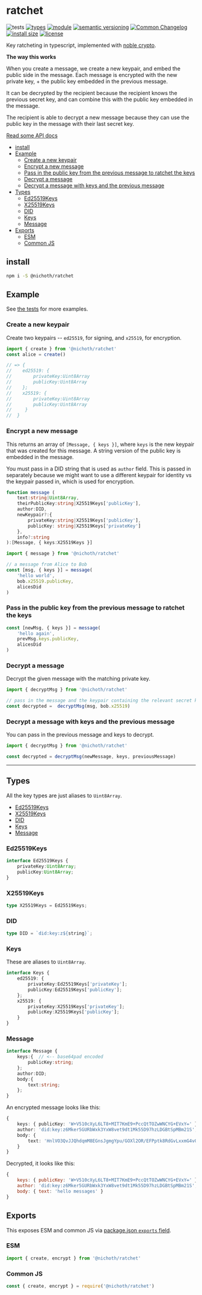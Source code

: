 # ratchet
![tests](https://github.com/nichoth/ratchet/actions/workflows/nodejs.yml/badge.svg)
[![types](https://img.shields.io/npm/types/@nichoth/ratchet?style=flat-square)](README.md)
[![module](https://img.shields.io/badge/module-ESM%2FCJS-blue?style=flat-square)](README.md)
[![semantic versioning](https://img.shields.io/badge/semver-2.0.0-blue?logo=semver&style=flat-square)](https://semver.org/)
[![Common Changelog](https://nichoth.github.io/badge/common-changelog.svg)](./CHANGELOG.md)
[![install size](https://flat.badgen.net/packagephobia/install/@nichoth/ratchet)](https://packagephobia.com/result?p=@nichoth/ratchet)
[![license](https://img.shields.io/badge/license-MIT-brightgreen.svg?style=flat-square)](LICENSE)

Key ratcheting in typescript, implemented with [noble crypto](https://paulmillr.com/noble/).

__The way this works__

When you create a message, we create a new keypair, and embed the public side in the message. Each message is encrypted with the new private key, + the public key embedded in the previous message.

It can be decrypted by the recipient because the recipient knows the previous secret key, and can combine this with the public key embedded in the message.

The recipient is able to decrypt a new message because they can use the public key in the message with their last secret key.

[Read some API docs](https://nichoth.github.io/ratchet/)

<!-- toc -->

- [install](#install)
- [Example](#example)
  * [Create a new keypair](#create-a-new-keypair)
  * [Encrypt a new message](#encrypt-a-new-message)
  * [Pass in the public key from the previous message to ratchet the keys](#pass-in-the-public-key-from-the-previous-message-to-ratchet-the-keys)
  * [Decrypt a message](#decrypt-a-message)
  * [Decrypt a message with keys and the previous message](#decrypt-a-message-with-keys-and-the-previous-message)
- [Types](#types)
  * [Ed25519Keys](#ed25519keys)
  * [X25519Keys](#x25519keys)
  * [DID](#did)
  * [Keys](#keys)
  * [Message](#message)
- [Exports](#exports)
  * [ESM](#esm)
  * [Common JS](#common-js)

<!-- tocstop -->

## install

```sh
npm i -S @nichoth/ratchet
```

## Example

See [the tests](./test/index.ts) for more examples.

### Create a new keypair

Create two keypairs -- `ed25519`, for signing, and `x25519`, for encryption.

```ts
import { create } from '@nichoth/ratchet'
const alice = create()

// => {
//    ed25519: {
//        privateKey:Uint8Array
//        publicKey:Uint8Array
//    };
//    x25519: {
//        privateKey:Uint8Array
//        publicKey:Uint8Array
//     }
//  }
```

### Encrypt a new message
This returns an array of `[Message, { keys }]`, where `keys` is the new keypair that was created for this message. A string version of the public key is embedded in the message.

You must pass in a DID string that is used as `author` field. This is passed in separately because we might want to use a different keypair for identity vs the keypair passed in, which is used for encryption.

```ts
function message (
    text:string|Uint8Array,
    theirPublicKey:string|X25519Keys['publicKey'],
    author:DID,
    newKeypair?:{
        privateKey:string|X25519Keys['publicKey'],
        publicKey: string|X25519Keys['privateKey']
    },
    info?:string
):[Message, { keys:X25519Keys }]
```

```ts
import { message } from '@nichoth/ratchet'

// a message from Alice to Bob
const [msg, { keys }] = message(
    'hello world',
    bob.x25519.publicKey,
    alicesDid
)
```

### Pass in the public key from the previous message to ratchet the keys

```ts
const [newMsg, { keys }] = message(
    'hello again',
    prevMsg.keys.publicKey,
    alicesDid
)
```

### Decrypt a message
Decrypt the given message with the matching private key.

```ts
import { decryptMsg } from '@nichoth/ratchet'

// pass in the message and the keypair containing the relevant secret key
const decrypted =  decryptMsg(msg, bob.x25519)
```

### Decrypt a message with keys and the previous message

You can pass in the previous message and keys to decrypt.

```ts
import { decryptMsg } from '@nichoth/ratchet'

const decrypted = decryptMsg(newMessage, keys, previousMessage)
```

-------------------------------------------------------------------

## Types

All the key types are just aliases to `Uint8Array`.

* [Ed25519Keys](#ed25519keys)
* [X25519Keys](#x25519keys)
* [DID](#did)
* [Keys](#keys)
* [Message](#message)

### Ed25519Keys

```ts
interface Ed25519Keys {
    privateKey:Uint8Array;
    publicKey:Uint8Array;
}
```

### X25519Keys

```ts
type X25519Keys = Ed25519Keys;
```

### DID
```ts
type DID = `did:key:z${string}`;
```

### Keys
These are aliases to `Uint8Array`.

```ts
interface Keys {
    ed25519: {
        privateKey:Ed25519Keys['privateKey'];
        publicKey:Ed25519Keys['publicKey'];
    };
    x25519: {
        privateKey:X25519Keys['privateKey'];
        publicKey:X25519Keys['publicKey'];
    }
}
```

### Message

```ts
interface Message {
    keys:{  // <-- base64pad encoded
        publicKey:string;
    };
    author:DID;
    body:{
        text:string;
    };
}
```

An encrypted message looks like this:

```ts
{
    keys: { publicKey: 'W+V510cXyL6LT8+MIT7KmE9+PccQtTOZwWNCYG+EVxY=' },
    author: 'did:key:z6Mker5GURbWxk3YxW8vet9dt1Mk55D97hzLDGBtSpMBm21S',
    body: {
        text: 'HnlVO3QvJJQhdqmM8EGnsJgmgYpu/GOXl2OR/EFPptk8RdGvLxxmG4vQQ2pNpm2JxEvlfoZC'
    }
}
```

Decrypted, it looks like this:

```js
{
    keys: { publicKey: 'W+V510cXyL6LT8+MIT7KmE9+PccQtTOZwWNCYG+EVxY=' },
    author: 'did:key:z6Mker5GURbWxk3YxW8vet9dt1Mk55D97hzLDGBtSpMBm21S',
    body: { text: 'hello messages' }
}
```

## Exports

This exposes ESM and common JS via [package.json `exports` field](https://nodejs.org/api/packages.html#exports).

### ESM
```js
import { create, encrypt } from '@nichoth/ratchet'
```

### Common JS
```js
const { create, encrypt } = require('@nichoth/ratchet')
```
